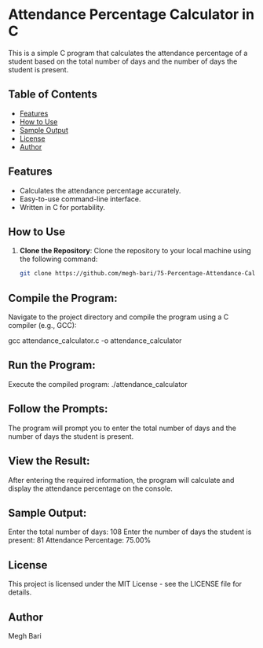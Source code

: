 # Attendance Percentage Calculator in C

This is a simple C program that calculates the attendance percentage of a student based on the total number of days and the number of days the student is present.

## Table of Contents

- [Features](#features)
- [How to Use](#how-to-use)
- [Sample Output](#sample-output)
- [License](#license)
- [Author](#author)

## Features

- Calculates the attendance percentage accurately.
- Easy-to-use command-line interface.
- Written in C for portability.

## How to Use

1. **Clone the Repository**: Clone the repository to your local machine using the following command:

   ```bash
   git clone https://github.com/megh-bari/75-Percentage-Attendance-Calculator.git
   
## Compile the Program: 
Navigate to the project directory and compile the program using a C compiler (e.g., GCC):

gcc attendance_calculator.c -o attendance_calculator

## Run the Program:
Execute the compiled program:
./attendance_calculator

## Follow the Prompts:
The program will prompt you to enter the total number of days and the number of days the student is present.

## View the Result: 
After entering the required information, the program will calculate and display the attendance percentage on the console.

## Sample Output:

Enter the total number of days: 108
Enter the number of days the student is present: 81
Attendance Percentage: 75.00%

## License
This project is licensed under the MIT License - see the LICENSE file for details.

## Author
Megh Bari
